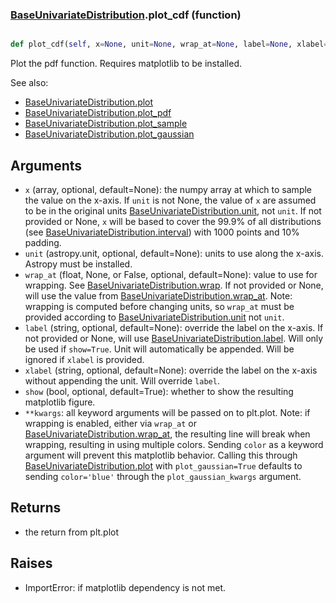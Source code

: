 ### [BaseUnivariateDistribution](BaseUnivariateDistribution.md).plot_cdf (function)


```py

def plot_cdf(self, x=None, unit=None, wrap_at=None, label=None, xlabel=None, show=False, **kwargs)

```



Plot the pdf function.  Requires matplotlib to be installed.

See also:

* [BaseUnivariateDistribution.plot](BaseUnivariateDistribution.plot.md)
* [BaseUnivariateDistribution.plot_pdf](BaseUnivariateDistribution.plot_pdf.md)
* [BaseUnivariateDistribution.plot_sample](BaseUnivariateDistribution.plot_sample.md)
* [BaseUnivariateDistribution.plot_gaussian](BaseUnivariateDistribution.plot_gaussian.md)

Arguments
-----------
* `x` (array, optional, default=None): the numpy array at which to
    sample the value on the x-axis.  If `unit` is not None, the value
    of `x` are assumed to be in the original units [BaseUnivariateDistribution.unit](BaseUnivariateDistribution.unit.md),
    not `unit`.  If not provided or None, `x` will be based to cover
    the 99.9% of all distributions (see [BaseUnivariateDistribution.interval](BaseUnivariateDistribution.interval.md)) with 1000
    points and 10% padding.
* `unit` (astropy.unit, optional, default=None): units to use along
    the x-axis.  Astropy must be installed.
* `wrap_at` (float, None, or False, optional, default=None): value to
    use for wrapping.  See [BaseUnivariateDistribution.wrap](BaseUnivariateDistribution.wrap.md).  If not provided or None,
    will use the value from [BaseUnivariateDistribution.wrap_at](BaseUnivariateDistribution.wrap_at.md).  Note: wrapping is
    computed before changing units, so `wrap_at` must be provided
    according to [BaseUnivariateDistribution.unit](BaseUnivariateDistribution.unit.md) not `unit`.
* `label` (string, optional, default=None): override the label on the
    x-axis.  If not provided or None, will use [BaseUnivariateDistribution.label](BaseUnivariateDistribution.label.md).  Will
    only be used if `show=True`.  Unit will automatically be appended.
    Will be ignored if `xlabel` is provided.
* `xlabel` (string, optional, default=None): override the label on the
    x-axis without appending the unit.  Will override `label`.
* `show` (bool, optional, default=True): whether to show the resulting
    matplotlib figure.
* `**kwargs`: all keyword arguments will be passed on to plt.plot.  Note:
    if wrapping is enabled, either via `wrap_at` or [BaseUnivariateDistribution.wrap_at](BaseUnivariateDistribution.wrap_at.md),
    the resulting line will break when wrapping, resulting in using multiple
    colors.  Sending `color` as a keyword argument will prevent this
    matplotlib behavior.  Calling this through [BaseUnivariateDistribution.plot](BaseUnivariateDistribution.plot.md) with
    `plot_gaussian=True` defaults to sending `color='blue'` through
    the `plot_gaussian_kwargs` argument.

Returns
--------
* the return from plt.plot

Raises
--------
* ImportError: if matplotlib dependency is not met.


